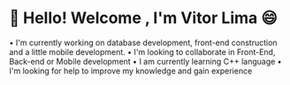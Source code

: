 # 👋 Hello! Welcome , I'm Vitor Lima 😄

• I'm currently working on database development, front-end construction and a little mobile development.
• I'm looking to collaborate in Front-End, Back-end or Mobile development
• I am currently learning C++ language
• I'm looking for help to improve my knowledge and gain experience
